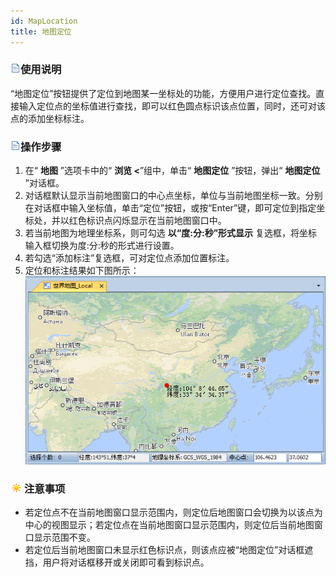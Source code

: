 ```yaml
---
id: MapLocation
title: 地图定位
---
```

### ![](../../img/read.gif)使用说明

“地图定位”按钮提供了定位到地图某一坐标处的功能，方便用户进行定位查找。直接输入定位点的坐标值进行查找，即可以红色圆点标识该点位置，同时，还可对该点的添加坐标标注。

### ![](../../img/read.gif)操作步骤

  1. 在“ **地图** ”选项卡中的“ **浏览 <**”组中，单击“ **地图定位** ”按钮，弹出“ **地图定位** ”对话框。
  2. 对话框默认显示当前地图窗口的中心点坐标，单位与当前地图坐标一致。分别在对话框中输入坐标值，单击“定位”按钮，或按“Enter”键，即可定位到指定坐标处，并以红色标识点闪烁显示在当前地图窗口中。
  3. 若当前地图为地理坐标系，则可勾选 **以“度:分:秒”形式显示** 复选框，将坐标输入框切换为度:分:秒的形式进行设置。
  4. 若勾选“添加标注”复选框，可对定位点添加位置标注。
  5. 定位和标注结果如下图所示：   
   ![](img/LocationResult.png)  

### ![](../../img/note.png)注意事项

  * 若定位点不在当前地图窗口显示范围内，则定位后地图窗口会切换为以该点为中心的视图显示；若定位点在当前地图窗口显示范围内，则定位后当前地图窗口显示范围不变。
  * 若定位后当前地图窗口未显示红色标识点，则该点应被“地图定位”对话框遮挡，用户将对话框移开或关闭即可看到标识点。

